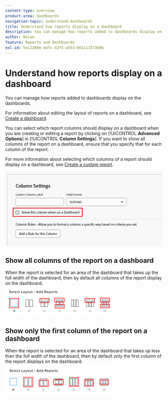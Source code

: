 ```yaml
---
content-type: overview
product-area: dashboards
navigation-topic: understand-dashboards
title: Understand how reports display on a dashboard
description: You can manage how reports added to dashboards display on the dashboards.
author: Nolan
feature: Reports and Dashboards
exl-id: 5ec2380e-e4fc-42f5-a553-b61c11573b9b
---
```

# Understand how reports display on a dashboard

<!-- Audited: 1/2025 -->

You can manage how reports added to dashboards display on the dashboards.

For information about editing the layout of reports on a dashboard, see [Create a dashboard](../../../reports-and-dashboards/dashboards/creating-and-managing-dashboards/create-dashboard.md).

You can select which report columns should display on a dashboard when you are creating or editing a report by clicking on [!UICONTROL **Advanced Options**] in [!UICONTROL **Column Settings**]. If you want to show all columns of the report on a dashboard, ensure that you specify that for each column of the report.

For more information about selecting which columns of a report should display on a dashboard, see [Create a custom report](../../../reports-and-dashboards/reports/creating-and-managing-reports/create-custom-report.md).

![Show in dashboard option](assets/show-in-dashboard.png)

## Show all columns of the report on a dashboard

When the report is selected for an area of the dashboard that takes up the full width of the dashboard, then by default all columns of the report display on the dashboard.  
![Show all columns options](assets/qs-dashboard-full-reports-350x118.png)

## Show only the first column of the report on a dashboard

When the report is selected for an area of the dashboard that takes up less than the full width of the dashboard, then by default only the first column of the report displays on the dashboard.  
![Show first column options](assets/qs-dashboard-truncated-reports-350x118.png)
